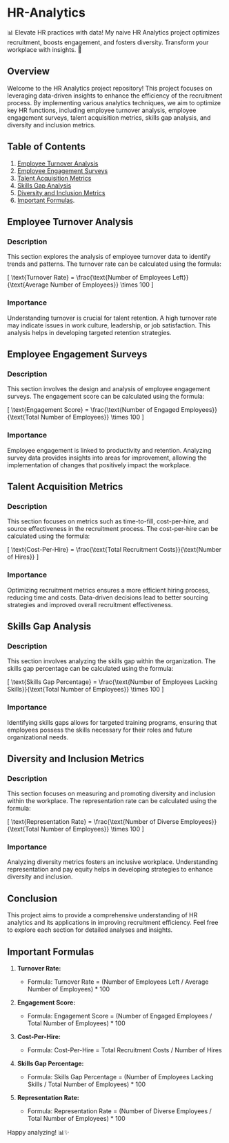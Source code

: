 # HR-Analytics
📊 Elevate HR practices with data! My naive HR Analytics project optimizes recruitment, boosts engagement, and fosters diversity. Transform your workplace with insights. 🚀

## Overview

Welcome to the HR Analytics project repository! This project focuses on leveraging data-driven insights to enhance the efficiency of the recruitment process. By implementing various analytics techniques, we aim to optimize key HR functions, including employee turnover analysis, employee engagement surveys, talent acquisition metrics, skills gap analysis, and diversity and inclusion metrics.

## Table of Contents

1. [Employee Turnover Analysis](#employee-turnover-analysis)
2. [Employee Engagement Surveys](#employee-engagement-surveys)
3. [Talent Acquisition Metrics](#talent-acquisition-metrics)
4. [Skills Gap Analysis](#skills-gap-analysis)
5. [Diversity and Inclusion Metrics](#diversity-and-inclusion-metrics)
6. [Important Formulas](#important-formuals).

## Employee Turnover Analysis

### Description

This section explores the analysis of employee turnover data to identify trends and patterns. The turnover rate can be calculated using the formula:

\[ \text{Turnover Rate} = \frac{\text{Number of Employees Left}}{\text{Average Number of Employees}} \times 100 \]

### Importance

Understanding turnover is crucial for talent retention. A high turnover rate may indicate issues in work culture, leadership, or job satisfaction. This analysis helps in developing targeted retention strategies.

## Employee Engagement Surveys

### Description

This section involves the design and analysis of employee engagement surveys. The engagement score can be calculated using the formula:

\[ \text{Engagement Score} = \frac{\text{Number of Engaged Employees}}{\text{Total Number of Employees}} \times 100 \]

### Importance

Employee engagement is linked to productivity and retention. Analyzing survey data provides insights into areas for improvement, allowing the implementation of changes that positively impact the workplace.

## Talent Acquisition Metrics

### Description

This section focuses on metrics such as time-to-fill, cost-per-hire, and source effectiveness in the recruitment process. The cost-per-hire can be calculated using the formula:

\[ \text{Cost-Per-Hire} = \frac{\text{Total Recruitment Costs}}{\text{Number of Hires}} \]

### Importance

Optimizing recruitment metrics ensures a more efficient hiring process, reducing time and costs. Data-driven decisions lead to better sourcing strategies and improved overall recruitment effectiveness.

## Skills Gap Analysis

### Description

This section involves analyzing the skills gap within the organization. The skills gap percentage can be calculated using the formula:

\[ \text{Skills Gap Percentage} = \frac{\text{Number of Employees Lacking Skills}}{\text{Total Number of Employees}} \times 100 \]

### Importance

Identifying skills gaps allows for targeted training programs, ensuring that employees possess the skills necessary for their roles and future organizational needs.

## Diversity and Inclusion Metrics

### Description

This section focuses on measuring and promoting diversity and inclusion within the workplace. The representation rate can be calculated using the formula:

\[ \text{Representation Rate} = \frac{\text{Number of Diverse Employees}}{\text{Total Number of Employees}} \times 100 \]

### Importance

Analyzing diversity metrics fosters an inclusive workplace. Understanding representation and pay equity helps in developing strategies to enhance diversity and inclusion.

## Conclusion

This project aims to provide a comprehensive understanding of HR analytics and its applications in improving recruitment efficiency. Feel free to explore each section for detailed analyses and insights.


## Important Formulas

1. **Turnover Rate:**
   - Formula: Turnover Rate = (Number of Employees Left / Average Number of Employees) * 100

2. **Engagement Score:**
   - Formula: Engagement Score = (Number of Engaged Employees / Total Number of Employees) * 100

3. **Cost-Per-Hire:**
   - Formula: Cost-Per-Hire = Total Recruitment Costs / Number of Hires

4. **Skills Gap Percentage:**
   - Formula: Skills Gap Percentage = (Number of Employees Lacking Skills / Total Number of Employees) * 100

5. **Representation Rate:**
   - Formula: Representation Rate = (Number of Diverse Employees / Total Number of Employees) * 100


Happy analyzing! 📊✨
```
